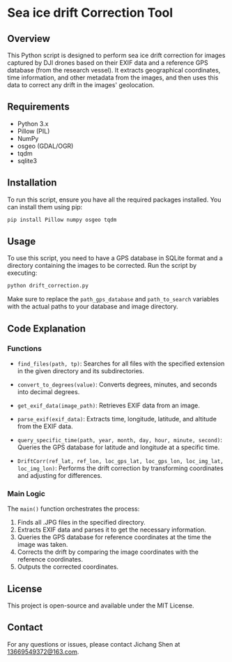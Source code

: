 # Sea ice drift Correction Tool

## Overview
This Python script is designed to perform sea ice drift correction for images captured by DJI drones based on their EXIF data and a reference GPS database (from the research vessel). It extracts geographical coordinates, time information, and other metadata from the images, and then uses this data to correct any drift in the images' geolocation.

## Requirements
- Python 3.x
- Pillow (PIL)
- NumPy
- osgeo (GDAL/OGR)
- tqdm
- sqlite3

## Installation
To run this script, ensure you have all the required packages installed. You can install them using pip:

```bash
pip install Pillow numpy osgeo tqdm
```

## Usage
To use this script, you need to have a GPS database in SQLite format and a directory containing the images to be corrected. Run the script by executing:

```bash
python drift_correction.py
```

Make sure to replace the `path_gps_database` and `path_to_search` variables with the actual paths to your database and image directory.

## Code Explanation

### Functions

- `find_files(path, tp)`: Searches for all files with the specified extension in the given directory and its subdirectories.

- `convert_to_degrees(value)`: Converts degrees, minutes, and seconds into decimal degrees.

- `get_exif_data(image_path)`: Retrieves EXIF data from an image.

- `parse_exif(exif_data)`: Extracts time, longitude, latitude, and altitude from the EXIF data.

- `query_specific_time(path, year, month, day, hour, minute, second)`: Queries the GPS database for latitude and longitude at a specific time.

- `DriftCorr(ref_lat, ref_lon, loc_gps_lat, loc_gps_lon, loc_img_lat, loc_img_lon)`: Performs the drift correction by transforming coordinates and adjusting for differences.

### Main Logic

The `main()` function orchestrates the process:
1. Finds all .JPG files in the specified directory.
2. Extracts EXIF data and parses it to get the necessary information.
3. Queries the GPS database for reference coordinates at the time the image was taken.
4. Corrects the drift by comparing the image coordinates with the reference coordinates.
5. Outputs the corrected coordinates.

## License
This project is open-source and available under the MIT License.

## Contact
For any questions or issues, please contact Jichang Shen at  13669549372@163.com.